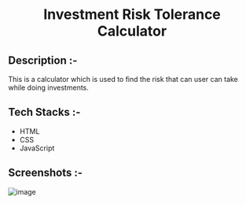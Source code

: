 # <p align="center">Investment Risk Tolerance Calculator</p>

## Description :-

This is a calculator which is used to find the risk that can user can take while doing investments.

## Tech Stacks :-

- HTML
- CSS
- JavaScript

## Screenshots :-

![image](https://github.com/Rakesh9100/CalcDiverse/assets/73993775/d945e408-ad14-428e-bdcf-8b49d56f8205)
